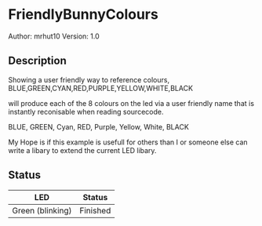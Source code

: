 # FriendlyBunnyColours

Author: mrhut10
Version: 1.0

## Description
Showing a user friendly way to reference colours, BLUE,GREEN,CYAN,RED,PURPLE,YELLOW,WHITE,BLACK

will produce each of the 8 colours on the led via a user friendly name that is instantly reconisable when reading sourcecode.

BLUE, GREEN, Cyan, RED, Purple, Yellow, White, BLACK

My Hope is if this example is usefull for others than I or someone else can write a libary to extend the current LED libary.

## Status

| LED              | Status                                |
| ---------------- | ------------------------------------- |
| Green (blinking) | Finished			                   |